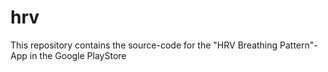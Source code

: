 # hrv
This repository contains the source-code for the "HRV Breathing Pattern"-App in the Google PlayStore
